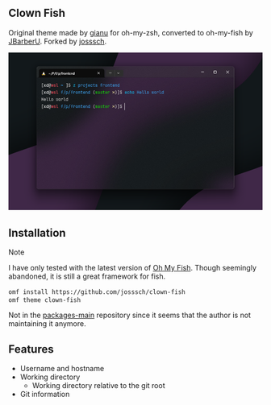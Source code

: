 ## Clown Fish

Original theme made by [gianu](https://github.com/gianu) for oh-my-zsh, converted to oh-my-fish by [JBarberU](https://github.com/JBarberU). Forked by [josssch](https://github.com/josssch).

![Clown Fish Theme](assets/preview.png)

## Installation

> [!NOTE]
> I have only tested with the latest version of [Oh My Fish](https://github.com/oh-my-fish/oh-my-fish). Though seemingly abandoned, it is still a great framework for fish.

```fish
omf install https://github.com/josssch/clown-fish
omf theme clown-fish
```

Not in the [packages-main](https://github.com/oh-my-fish/packages-main) repository since it seems that the author is not maintaining it anymore.

## Features

- Username and hostname
- Working directory
  - Working directory relative to the git root
- Git information
